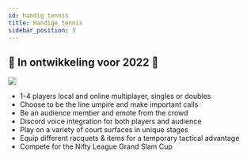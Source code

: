 ```yaml
---
id: handig tennis
title: Handige tennis
sidebar_position: 3
---
```


## 🚧 In ontwikkeling voor 2022 🚧

![](/img/NiftyTennis.jpeg)

- 1-4 players local and online multiplayer, singles or doubles
- Choose to be the line umpire and make important calls
- Be an audience member and emote from the crowd
- Discord voice integration for both players and audience
- Play on a variety of court surfaces in unique stages
- Equip different racquets & items for a temporary tactical advantage
- Compete for the Nifty League Grand Slam Cup
